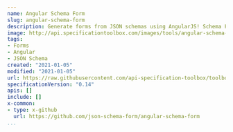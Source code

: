 ```yaml
---
name: Angular Schema Form
slug: angular-schema-form
description: Generate forms from JSON schemas using AngularJS! Schema Form is a set of AngularJS directives (and a couple of services). It can do two things to make life easier. Create a form directly from a JSON schema. Validate form fields against that same JSON schema. Schema Form uses convention over configuration, so it comes packaged with some sensible defaults. But you can always customize it by changing the order and types of form fields.
image: http://api.specificationtoolbox.com/images/tools/angular-schema-form.png
tags:
- Forms
- Angular
- JSON Schema
created: "2021-01-05"
modified: "2021-01-05"
url: https://raw.githubusercontent.com/api-specification-toolbox/toolbox/main/_tools/angular-schema-form.md
specificationVersion: "0.14"
apis: []
include: []
x-common:
- type: x-github
  url: https://github.com/json-schema-form/angular-schema-form
...
```

